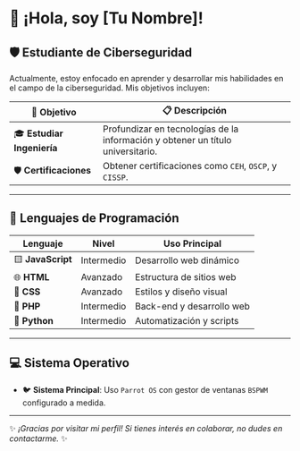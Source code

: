 
<!--
**gloxito/gloxito** is a ✨ _special_ ✨ repository because its `README.md` (this file) appears on your GitHub profile.

Here are some ideas to get you started:

- 🔭 I’m currently working on ...
- 🌱 I’m currently learning ...
- 👯 I’m looking to collaborate on ...
- 🤔 I’m looking for help with ...
- 💬 Ask me about ...
- 📫 How to reach me: ...
- 😄 Pronouns: ...
- ⚡ Fun fact: ...
-->


# 👋 ¡Hola, soy [Tu Nombre]!

## 🛡️ Estudiante de Ciberseguridad

Actualmente, estoy enfocado en aprender y desarrollar mis habilidades en el campo de la ciberseguridad. Mis objetivos incluyen:

| 🎯 **Objetivo**         | 📋 **Descripción**                                                                          |
|-------------------------|---------------------------------------------------------------------------------------------|
| 🎓 **Estudiar Ingeniería** | Profundizar en tecnologías de la información y obtener un título universitario.            |
| 🛡️ **Certificaciones**     | Obtener certificaciones como `CEH`, `OSCP`, y `CISSP`.                                     |

---

## 🔧 Lenguajes de Programación

| Lenguaje       | Nivel         | Uso Principal                |
|----------------|---------------|------------------------------|
| 🟨 **JavaScript** | Intermedio    | Desarrollo web dinámico       |
| 🌐 **HTML**       | Avanzado      | Estructura de sitios web      |
| 🎨 **CSS**        | Avanzado      | Estilos y diseño visual       |
| 🐘 **PHP**        | Intermedio    | Back-end y desarrollo web     |
| 🐍 **Python**     | Intermedio    | Automatización y scripts      |

---

## 💻 Sistema Operativo

- 🐦 **Sistema Principal**: Uso `Parrot OS` con gestor de ventanas `BSPWM` configurado a medida.

---

✨ *¡Gracias por visitar mi perfil! Si tienes interés en colaborar, no dudes en contactarme.* ✨
